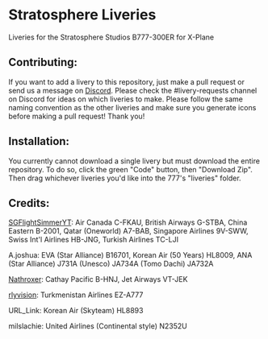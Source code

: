 # Stratosphere Liveries

Liveries for the Stratosphere Studios B777-300ER for X-Plane

## Contributing:

If you want to add a livery to this repository, just make a pull request or send us a message on [Discord](ttps://discord.com/invite/eU2vWCtmFX). Please check the #livery-requests channel on Discord for ideas on which liveries to make. Please follow the same naming convention as the other liveries and make sure you generate icons before making a pull request! Thank you!

## Installation:
You currently cannot download a single livery but must download the entire repository. To do so, click the green "Code" button, then "Download Zip". Then drag whichever liveries you'd like into the 777's "liveries" folder.

## Credits:

[SGFlightSimmerYT](https://github.com/SGFlightSimmerYT): Air Canada C-FKAU, British Airways G-STBA, China Eastern B-2001, Qatar (Oneworld) A7-BAB, Singapore Airlines 9V-SWW, Swiss Int'l Airlines HB-JNG, Turkish Airlines TC-LJI

A.joshua: EVA (Star Alliance) B16701, Korean Air (50 Years) HL8009, ANA (Star Alliance) J731A (Unesco) JA734A (Tomo Dachi) JA732A

[Nathroxer](https://github.com/nathroxer): Cathay Pacific B-HNJ, Jet Airways VT-JEK

[rlyvision](https://github.com/hamzaelasmar): Turkmenistan Airlines EZ-A777

URL_Link: Korean Air (Skyteam) HL8893

milslachie: United Airlines (Continental style) N2352U
